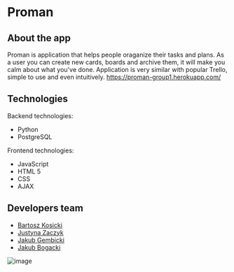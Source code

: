 # Proman

## About the app

Proman is application that helps people oraganize their tasks and plans. 
As a user you can create new cards, boards and archive them, it will make you calm about what you've done.
Application is very similar with popular Trello, simple to use and even intuitively.
https://proman-group1.herokuapp.com/


## Technologies

Backend technologies:

- Python
- PostgreSQL

Frontend technologies:

- JavaScript
- HTML 5
- CSS
- AJAX

## Developers team

* [Bartosz Kosicki](https://github.com/BartoszKosicki)
* [Justyna Zaczyk](https://github.com/justyna-eevee)
* [Jakub Gembicki](https://github.com/JakubGem)
* [Jakub Bogacki](https://github.com/kuba-bogacki)


![image](https://user-images.githubusercontent.com/89380131/165121765-a5a32646-db9f-4f8b-99ae-eba79df3c4b4.png)
